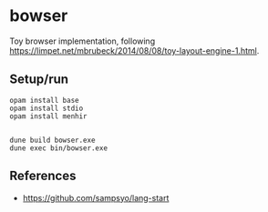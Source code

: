 # bowser

Toy browser implementation, following https://limpet.net/mbrubeck/2014/08/08/toy-layout-engine-1.html.

## Setup/run

```
opam install base
opam install stdio
opam install menhir


dune build bowser.exe
dune exec bin/bowser.exe
```

## References
- https://github.com/sampsyo/lang-start